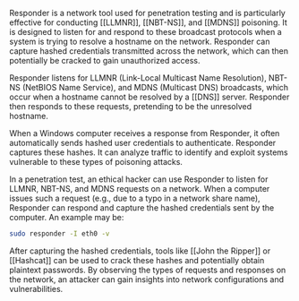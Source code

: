 Responder is a network tool used for penetration testing and is particularly effective for conducting [[LLMNR]], [[NBT-NS]], and [[MDNS]] poisoning. It is designed to listen for and respond to these broadcast protocols when a system is trying to resolve a hostname on the network. Responder can capture hashed credentials transmitted across the network, which can then potentially be cracked to gain unauthorized access.

Responder listens for LLMNR (Link-Local Multicast Name Resolution), NBT-NS (NetBIOS Name Service), and MDNS (Multicast DNS) broadcasts, which occur when a hostname cannot be resolved by a [[DNS]] server. Responder then responds to these requests, pretending to be the unresolved hostname.

When a Windows computer receives a response from Responder, it often automatically sends hashed user credentials to authenticate. Responder captures these hashes. It can analyze traffic to identify and exploit systems vulnerable to these types of poisoning attacks.

In a penetration test, an ethical hacker can use Responder to listen for LLMNR, NBT-NS, and MDNS requests on a network. When a computer issues such a request (e.g., due to a typo in a network share name), Responder can respond and capture the hashed credentials sent by the computer. An example may be:

```bash
sudo responder -I eth0 -v
```

After capturing the hashed credentials, tools like [[John the Ripper]] or [[Hashcat]] can be used to crack these hashes and potentially obtain plaintext passwords. By observing the types of requests and responses on the network, an attacker can gain insights into network configurations and vulnerabilities.

